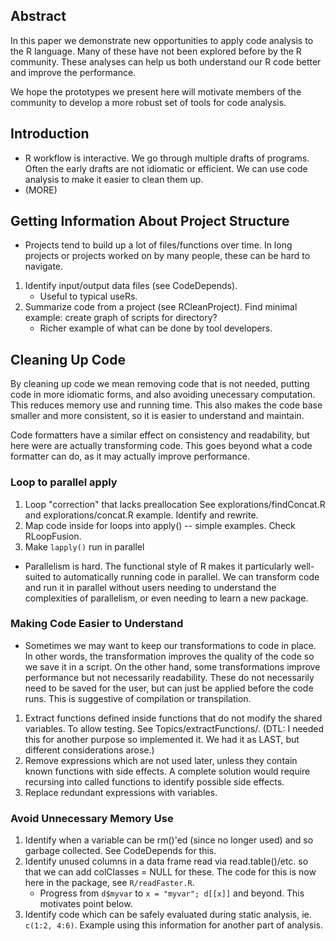 ## Abstract

In this paper we demonstrate new opportunities to apply code analysis to the R
language. Many of these have not been explored before by the R community. These
analyses can help us both understand our R code better and improve the
performance.

We hope the prototypes we present here will motivate members of the community
to develop a more robust set of tools for code analysis.

## Introduction

* R workflow is interactive. We go through multiple drafts of programs. Often
  the early drafts are not idiomatic or efficient. We can use code analysis to
  make it easier to clean them up.
* (MORE)

## Getting Information About Project Structure

* Projects tend to build up a lot of files/functions over time. In long
  projects or projects worked on by many people, these can be hard to navigate.

1. Identify input/output data files (see CodeDepends).
    * Useful to typical useRs.
2. Summarize code from a project (see RCleanProject).
   Find minimal example: create graph of scripts for directory?
    * Richer example of what can be done by tool developers.

## Cleaning Up Code

By cleaning up code we mean removing code that is not needed, putting code in
more idiomatic forms, and also avoiding unecessary computation. This reduces
memory use and running time. This also makes the code base smaller and more
consistent, so it is easier to understand and maintain.

Code formatters have a similar effect on consistency and readability, but here
were are actually transforming code. This goes beyond what a code formatter can
do, as it may actually improve performance.

### Loop to parallel apply

1. Loop "correction" that lacks
   preallocation See explorations/findConcat.R and explorations/concat.R
   example.  Identify and rewrite.
2. Map code inside for loops into apply() -- simple
   examples. Check RLoopFusion.
3. Make `lapply()` run in parallel
* Parallelism is hard. The functional style of R makes it particularly
  well-suited to automatically running code in parallel. We can transform code
  and run it in parallel without users needing to understand the complexities
  of parallelism, or even needing to learn a new package.

### Making Code Easier to Understand

* Sometimes we may want to keep our transformations to code in place. In other
  words, the transformation improves the quality of the code so we save it in a
  script. On the other hand, some transformations improve performance but not
  necessarily readability. These do not necessarily need to be saved for the
  user, but can just be applied before the code runs. This is suggestive of
  compilation or transpilation.

1. Extract functions defined inside functions that do not modify
   the shared variables. To allow testing.
   See Topics/extractFunctions/.
   (DTL: I needed this for another purpose so implemented it. We had it as LAST, but different
   considerations arose.)
2. Remove expressions which are not used
   later, unless they contain known functions with side effects. A complete
   solution would require recursing into called functions to identify possible
   side effects.
3. Replace redundant expressions with variables.

### Avoid Unnecessary Memory Use

1. Identify when a variable can be
   rm()'ed (since no longer used) and so garbage collected. See CodeDepends
   for this.
2. Identify unused columns in a data frame read via
   read.table()/etc. so that we can add colClasses = NULL for these. The
   code for this is now here in the package, see `R/readFaster.R`.
   * Progress from `d$myvar` to `x = "myvar"; d[[x]]` and beyond. This
     motivates point below.
3. Identify code which can be safely evaluated during static
   analysis, ie. `c(1:2, 4:6)`. Example using this information for another part
   of analysis.
